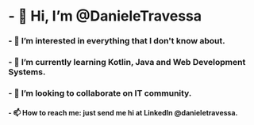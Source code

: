 # - 👋 Hi, I’m @DanieleTravessa
### - 👀 I’m interested in everything that I don't know about.
### - 🌱 I’m currently learning Kotlin, Java and Web Development Systems.
### - 💞️ I’m looking to collaborate on IT community.
#### - 📫 How to reach me: just send me hi at LinkedIn @danieletravessa.

<!---
DanieleTravessa/DanieleTravessa is a ✨ special ✨ repository because its `README.md` (this file) appears on your GitHub profile.
You can click the Preview link to take a look at your changes.
--->

